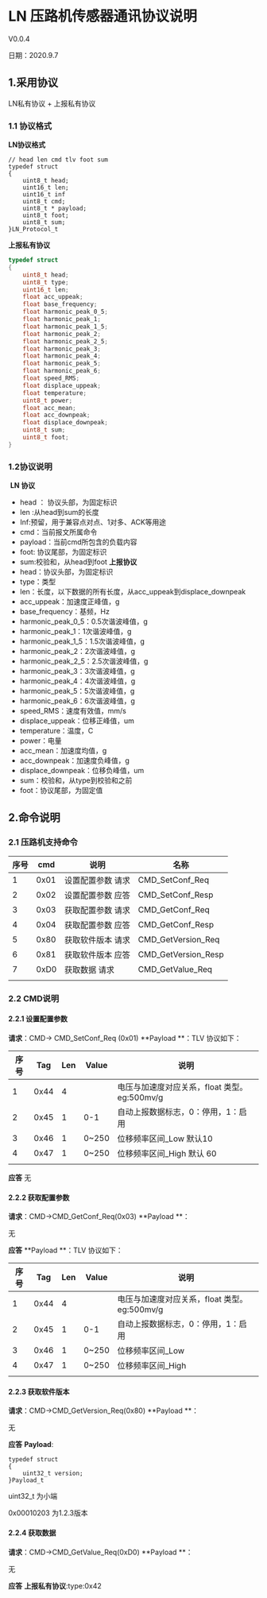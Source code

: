# LN 压路机传感器通讯协议说明
V0.0.4

日期：2020.9.7

## 1.采用协议
LN私有协议 + 上报私有协议 
###  1.1 协议格式
**LN协议格式**

```
// head len cmd tlv foot sum
typedef struct
{
    uint8_t head;
    uint16_t len;
    uint16_t inf
    uint8_t cmd;
    uint8_t * payload;
    uint8_t foot;
    uint8_t sum;
}LN_Protocol_t
```
**上报私有协议**
```c
typedef struct
{
    uint8_t head;
    uint8_t type;
    uint16_t len;
    float acc_uppeak;
	float base_frequency;
	float harmonic_peak_0_5;
	float harmonic_peak_1;
	float harmonic_peak_1_5;
	float harmonic_peak_2;
	float harmonic_peak_2_5;
	float harmonic_peak_3;
	float harmonic_peak_4;
	float harmonic_peak_5;
	float harmonic_peak_6;
	float speed_RMS;
	float displace_uppeak;
	float temperature;
	uint8_t power;
    float acc_mean;
	float acc_downpeak;
    float displace_downpeak;
	uint8_t sum;
	uint8_t foot;
}

```

### 1.2协议说明
​	**LN 协议**
* head ： 协议头部，为固定标识
* len :从head到sum的长度
* Inf:预留，用于兼容点对点、1对多、ACK等用途
* cmd：当前报文所属命令
* payload：当前cmd所包含的负载内容
* foot: 协议尾部，为固定标识
* sum:校验和，从head到foot
  **上报协议**
* head：协议头部，为固定标识
* type：类型
* len：长度，以下数据的所有长度，从acc_uppeak到displace_downpeak
* acc_uppeak：加速度正峰值，g
* base_frequency：基频，Hz
* harmonic_peak_0_5：0.5次谐波峰值，g
* harmonic_peak_1：1次谐波峰值，g
* harmonic_peak_1_5：1.5次谐波峰值，g
* harmonic_peak_2：2次谐波峰值，g
* harmonic_peak_2_5：2.5次谐波峰值，g
* harmonic_peak_3：3次谐波峰值，g
* harmonic_peak_4：4次谐波峰值，g
* harmonic_peak_5：5次谐波峰值，g
* harmonic_peak_6：6次谐波峰值，g
* speed_RMS：速度有效值，mm/s
* displace_uppeak：位移正峰值，um
* temperature：温度，C
* power：电量
* acc_mean：加速度均值，g
* acc_downpeak：加速度负峰值，g
* displace_downpeak：位移负峰值，um
* sum：校验和，从type到校验和之前
* foot：协议尾部，为固定值
## 2.命令说明
### 2.1 压路机支持命令
|序号|cmd|说明|名称|
|---|---|---|---|
|1|0x01|设置配置参数 请求|CMD_SetConf_Req|
|2|0x02|设置配置参数 应答|CMD_SetConf_Resp|
|3|0x03|获取配置参数 请求|CMD_GetConf_Req|
|4|0x04|获取配置参数 应答|CMD_GetConf_Resp|
|5|0x80|获取软件版本 请求|CMD_GetVersion_Req|
|6|0x81|获取软件版本 应答|CMD_GetVersion_Resp|
|7|0xD0|获取数据 请求|CMD_GetValue_Req|
|      |      |                   |                     |


### 2.2 CMD说明

#### 2.2.1 设置配置参数
**请求**：CMD-> CMD_SetConf_Req (0x01)
**Payload **：TLV
协议如下：

|序号|Tag|Len|Value|说明|
|---|---|---|---|---|
|1|0x44|4||电压与加速度对应关系，float 类型。eg:500mv/g|
|2|0x45|1|0-1|自动上报数据标志，0：停用，1：启用|
|3|0x46|1|0~250|位移频率区间_Low 默认10|
|4|0x47|1|0~250|位移频率区间_High 默认 60|
|      |      |      |       ||
**应答**
无

#### 2.2.2 获取配置参数

**请求**：CMD->CMD_GetConf_Req(0x03)
**Payload **：

无

**应答**
**Payload **：TLV
协议如下：

|序号|Tag|Len|Value|说明|
|---|---|---|---|---|
|1|0x44|4||电压与加速度对应关系，float 类型。eg:500mv/g|
|2|0x45|1|0-1|自动上报数据标志，0：停用，1：启用|
|3|0x46|1|0~250|位移频率区间_Low|
|4|0x47|1|0~250|位移频率区间_High|
||||||
#### 2.2.3 获取软件版本
**请求**：CMD->CMD_GetVersion_Req(0x80)
**Payload **：

无

**应答**
**Payload**:

```
typedef struct
{
    uint32_t version;
}Payload_t
```

uint32_t 为小端

0x00010203 为1.2.3版本

#### 2.2.4 获取数据
**请求**：CMD->CMD_GetValue_Req(0xD0)
**Payload **：

无

**应答**
**上报私有协议**:type:0x42









